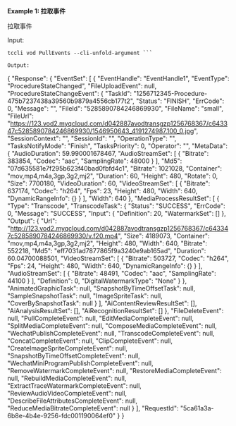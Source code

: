 **Example 1: 拉取事件**

拉取事件

Input: 

```
tccli vod PullEvents --cli-unfold-argument ```

Output: 
```
{
    "Response": {
        "EventSet": [
            {
                "EventHandle": "EventHandle1",
                "EventType": "ProcedureStateChanged",
                "FileUploadEvent": null,
                "ProcedureStateChangeEvent": {
                    "TaskId": "1256712345-Procedure-475b7237438a39560b9879a4556cb177t2",
                    "Status": "FINISH",
                    "ErrCode": 0,
                    "Message": "",
                    "FileId": "5285890784246869930",
                    "FileName": "small",
                    "FileUrl": "https://123.vod2.myqcloud.com/d042887avodtransgzp1256768367/c643347c5285890784246869930/1546950643_4191274987.100_0.jpg",
                    "SessionContext": "",
                    "SessionId": "",
                    "OperationType": "",
                    "TasksNotifyMode": "Finish",
                    "TasksPriority": 0,
                    "Operator": "",
                    "MetaData": {
                        "AudioDuration": 59.990001678467,
                        "AudioStreamSet": [
                            {
                                "Bitrate": 383854,
                                "Codec": "aac",
                                "SamplingRate": 48000
                            }
                        ],
                        "Md5": "07d635581e7f295b623f40bad0fbfd4c1",
                        "Bitrate": 1021028,
                        "Container": "mov,mp4,m4a,3gp,3g2,mj2",
                        "Duration": 60,
                        "Height": 480,
                        "Rotate": 0,
                        "Size": 7700180,
                        "VideoDuration": 60,
                        "VideoStreamSet": [
                            {
                                "Bitrate": 637174,
                                "Codec": "h264",
                                "Fps": 23,
                                "Height": 480,
                                "Width": 640,
                                "DynamicRangeInfo": {}
                            }
                        ],
                        "Width": 640
                    },
                    "MediaProcessResultSet": [
                        {
                            "Type": "Transcode",
                            "TranscodeTask": {
                                "Status": "SUCCESS",
                                "ErrCode": 0,
                                "Message": "SUCCESS",
                                "Input": {
                                    "Definition": 20,
                                    "WatermarkSet": []
                                },
                                "Output": {
                                    "Url": "http://123.vod2.myqcloud.com/d042887avodtransgzp1256768367/c643347c5285890784246869930/v.f20.mp4",
                                    "Size": 4189073,
                                    "Container": "mov,mp4,m4a,3gp,3g2,mj2",
                                    "Height": 480,
                                    "Width": 640,
                                    "Bitrate": 552218,
                                    "Md5": "eff7031ad7877865f9a3240e9ab165ad",
                                    "Duration": 60.04700088501,
                                    "VideoStreamSet": [
                                        {
                                            "Bitrate": 503727,
                                            "Codec": "h264",
                                            "Fps": 24,
                                            "Height": 480,
                                            "Width": 640,
                                            "DynamicRangeInfo": {}
                                        }
                                    ],
                                    "AudioStreamSet": [
                                        {
                                            "Bitrate": 48491,
                                            "Codec": "aac",
                                            "SamplingRate": 44100
                                        }
                                    ],
                                    "Definition": 0,
                                    "DigitalWatermarkType": "None"
                                }
                            },
                            "AnimatedGraphicTask": null,
                            "SnapshotByTimeOffsetTask": null,
                            "SampleSnapshotTask": null,
                            "ImageSpriteTask": null,
                            "CoverBySnapshotTask": null
                        }
                    ],
                    "AiContentReviewResultSet": [],
                    "AiAnalysisResultSet": [],
                    "AiRecognitionResultSet": []
                },
                "FileDeleteEvent": null,
                "PullCompleteEvent": null,
                "EditMediaCompleteEvent": null,
                "SplitMediaCompleteEvent": null,
                "ComposeMediaCompleteEvent": null,
                "WechatPublishCompleteEvent": null,
                "TranscodeCompleteEvent": null,
                "ConcatCompleteEvent": null,
                "ClipCompleteEvent": null,
                "CreateImageSpriteCompleteEvent": null,
                "SnapshotByTimeOffsetCompleteEvent": null,
                "WechatMiniProgramPublishCompleteEvent": null,
                "RemoveWatermarkCompleteEvent": null,
                "RestoreMediaCompleteEvent": null,
                "RebuildMediaCompleteEvent": null,
                "ExtractTraceWatermarkCompleteEvent": null,
                "ReviewAudioVideoCompleteEvent": null,
                "DescribeFileAttributesCompleteEvent": null,
                "ReduceMediaBitrateCompleteEvent": null
            }
        ],
        "RequestId": "5ca61a3a-6b8e-4b4e-9256-fdc001190064ef0"
    }
}
```


